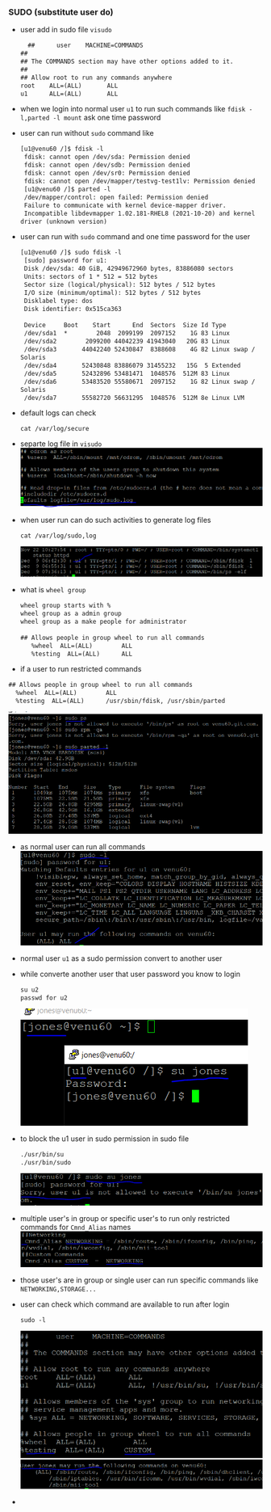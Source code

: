 ### SUDO (substitute user do)

* user add in sudo file `visudo`
  ```
    ##      user    MACHINE=COMMANDS
  ##
  ## The COMMANDS section may have other options added to it.
  ##
  ## Allow root to run any commands anywhere
  root    ALL=(ALL)       ALL
  u1      ALL=(ALL)       ALL
  ```
* when we login into normal user `u1` to run such commands like `fdisk -l,parted -l mount` ask one time password

* user can run without `sudo` command like
  ```
  [u1@venu60 /]$ fdisk -l
   fdisk: cannot open /dev/sda: Permission denied
   fdisk: cannot open /dev/sdb: Permission denied
   fdisk: cannot open /dev/sr0: Permission denied
   fdisk: cannot open /dev/mapper/testvg-test1lv: Permission denied
   [u1@venu60 /]$ parted -l
   /dev/mapper/control: open failed: Permission denied
   Failure to communicate with kernel device-mapper driver.
   Incompatible libdevmapper 1.02.181-RHEL8 (2021-10-20) and kernel driver (unknown version)
  ```
* user can run with `sudo` command and one time password for the user
  ```
  [u1@venu60 /]$ sudo fdisk -l
   [sudo] password for u1:
   Disk /dev/sda: 40 GiB, 42949672960 bytes, 83886080 sectors
   Units: sectors of 1 * 512 = 512 bytes
   Sector size (logical/physical): 512 bytes / 512 bytes
   I/O size (minimum/optimal): 512 bytes / 512 bytes
   Disklabel type: dos
   Disk identifier: 0x515ca363
   
   Device     Boot    Start      End  Sectors  Size Id Type
   /dev/sda1  *        2048  2099199  2097152    1G 83 Linux
   /dev/sda2        2099200 44042239 41943040   20G 83 Linux
   /dev/sda3       44042240 52430847  8388608    4G 82 Linux swap / Solaris
   /dev/sda4       52430848 83886079 31455232   15G  5 Extended
   /dev/sda5       52432896 53481471  1048576  512M 83 Linux
   /dev/sda6       53483520 55580671  2097152    1G 82 Linux swap / Solaris
   /dev/sda7       55582720 56631295  1048576  512M 8e Linux LVM
  ``` 
* default logs can check 
  ```
  cat /var/log/secure
  ```  
* separte log file in `visudo`
  ![preview](images/sudo0.PNG)
* when user run can do such activities to generate log files
  ```
  cat /var/log/sudo,log
  ``` 
  ![preview](images/sudo1.PNG)

* what is `wheel group`

  ```
  wheel group starts with %
  wheel group as a admin group
  wheel group as a make people for administrator

  ## Allows people in group wheel to run all commands
     %wheel  ALL=(ALL)        ALL
     %testing  ALL=(ALL)      ALL  
  ```
*   if a user to run restricted commands
  ```
  ## Allows people in group wheel to run all commands
    %wheel  ALL=(ALL)        ALL
    %testing  ALL=(ALL)      /usr/sbin/fdisk, /usr/sbin/parted
  ```
  ![preview](images/sudo2.PNG)

  * as normal user can run all commands 
  ![preview](images/sudo3.PNG)

*  normal user `u1` as a sudo permission convert to another user
* while converte another user that user password you know to login

  ```
  su u2 
  passwd for u2
  ``` 
  ![preview](images/sudo4.PNG)

* to block the u1 user in sudo permission in sudo file
  ```
  ./usr/bin/su
  ./usr/bin/sudo
  ```
  ![preview](images/sudo5.PNG)

* multiple user's in group or  specific user's to run only restricted commands for  `Cmnd_Alias` names
  ![preview](images/sudo6.PNG)

* those user's are in group or single user can run specific commands like `NETWORKING,STORAGE...`
* user can check which command are available to run after login
  ```
  sudo -l
  ```
  ![preview](images/sudo7.PNG)
  ![preview](images/sudo8.PNG)  

*  
  
  

  
    